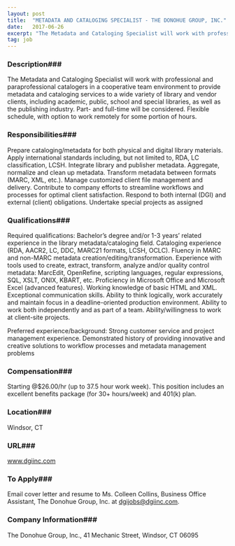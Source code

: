 ```yaml
---
layout: post
title:  "METADATA AND CATALOGING SPECIALIST - THE DONOHUE GROUP, INC."
date:   2017-06-26
excerpt: "The Metadata and Cataloging Specialist will work with professional and paraprofessional catalogers in a cooperative team environment to provide metadata and cataloging services to a wide variety of library and vendor clients, including academic, public, school and special libraries, as well as the publishing industry. Part- and full-time will be..."
tag: job
---
```


### Description###

The Metadata and Cataloging Specialist will work with professional and 
paraprofessional catalogers in a cooperative team environment to provide
 metadata and cataloging services to a wide variety of library and 
vendor clients, including academic, public, school and special 
libraries, as well as the publishing industry. Part- and full-time will 
be considered. Flexible schedule, with option to work remotely for some 
portion of hours.


### Responsibilities###

Prepare cataloging/metadata for both physical and digital library materials. 
Apply international standards including, but not limited to, RDA, LC 
classification, LCSH. Integrate library and publisher metadata. 
Aggregate, normalize and clean up metadata. Transform metadata between 
formats (MARC, XML, etc.). Manage customized client file management and 
delivery. Contribute to company efforts to streamline workflows and 
processes for optimal client satisfaction. Respond to both internal 
(DGI) and external (client) obligations. Undertake special projects as 
assigned



### Qualifications###

Required qualifications: Bachelor’s degree and/or 1-3 years’ related experience 
in the library metadata/cataloging field. Cataloging experience (RDA, 
AACR2, LC, DDC, MARC21 formats, LCSH, OCLC). Fluency in MARC and 
non-MARC metadata creation/editing/transformation. Experience with tools
 used to create, extract, transform, analyze and/or quality control 
metadata: MarcEdit, OpenRefine, scripting languages, regular 
expressions, SQL, XSLT, ONIX, KBART, etc. Proficiency in Microsoft 
Office and Microsoft Excel (advanced features). Working knowledge of 
basic HTML and XML. Exceptional communication skills. 	Ability to think 
logically, work accurately and maintain focus in a deadline-oriented 
production environment. Ability to work both independently and as part 
of a team. Ability/willingness to work at client-site projects.

Preferred experience/background: Strong customer service and project 
management experience. Demonstrated history of providing innovative and 
creative solutions to workflow processes and metadata management 
problems



### Compensation###

Starting @$26.00/hr (up to 37.5 hour work week). This position includes an excellent benefits package (for 30+ hours/week) and 401(k) plan.


### Location###

Windsor, CT


### URL###

www.dgiinc.com

### To Apply###

Email cover letter and resume to Ms. Colleen Collins, Business Office 
Assistant, The Donohue Group, Inc. at dgijobs@dgiinc.com.  


### Company Information###

The Donohue Group, Inc., 41 Mechanic Street, Windsor, CT 06095



